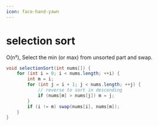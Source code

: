 ```yaml
---
icon: face-hand-yawn
---
```


# selection sort

O(n²), Select the min (or max) from unsorted part and swap.

```java
void selectionSort(int nums[]) {
    for (int i = 0; i < nums.length; ++i) {
        int m = i;
        for (int j = i + 1; j < nums.length; ++j) {
            // reverse to sort in descending
            if (nums[m] > nums[j]) m = j;
        }
        if (i != m) swap(nums[i], nums[m]);
    }
}
```
